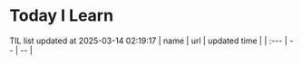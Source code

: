 # Today I Learn 
TIL list updated at 2025-03-14 02:19:17
| name | url | updated time |
| :--- | -- | -- |
